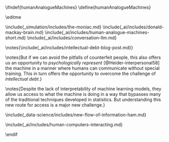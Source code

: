\ifndef{humanAnalogueMachines}
\define{humanAnalogueMachines}

\editme

\include{_simulation/includes/the-moniac.md}
\include{_ai/includes/donald-mackay-brain.md}
\include{_ai/includes/human-analogue-machines-short.md}
\include{_ai/includes/conversation-llm.md}

\notes{\include{_ai/includes/intellectual-debt-blog-post.md}}

\notes{But if we can avoid the pitfalls of counterfeit people, this also offers us an opportunity to *psychologically represent* [@Heider-interpersonal58] the machine in a manner where humans can communicate without special training. This in turn offers the opportunity to overcome the challenge of *intellectual debt*.}

\notes{Despite the lack of interpretability of machine learning models, they allow us access to what the machine is doing in a way that bypasses many of the traditional techniques developed in statistics. But understanding this new route for access is a major new challenge.}

\include{_data-science/includes/new-flow-of-information-ham.md}

\include{_ai/includes/human-computers-interacting.md}


\endif
